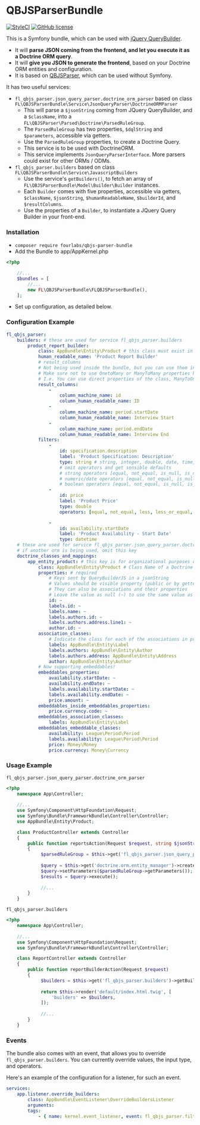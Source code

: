 # QBJSParserBundle

[![StyleCI](https://styleci.io/repos/68914794/shield?branch=master)](https://styleci.io/repos/68914794)
[![GitHub license](https://img.shields.io/badge/license-MIT-blue.svg)](https://raw.githubusercontent.com/fourlabsldn/QBJSParserBundle/master/LICENSE)

This is a Symfony bundle, which can be used with [jQuery QueryBuilder](http://querybuilder.js.org/). 
- It will **parse JSON coming from the frontend, and let you execute it as a Doctrine ORM query**.
- It will **give you JSON to generate the frontend**, based on your Doctrine ORM entities and configuration. 
- It is based on [QBJSParser](https://github.com/fourlabsldn/QBJSParser), which can be used without Symfony.

It has two useful services:

- `fl_qbjs_parser.json_query_parser.doctrine_orm_parser` based on class `FL\QBJSParserBundle\Service\JsonQueryParser\DoctrineORMParser`
    - This will parse a `$jsonString` coming from JQuery QueryBuilder, and a `$className`, into a `FL\QBJSParser\Parsed\Doctrine\ParsedRuleGroup`.
    - The `ParsedRuleGroup` has two properties, `$dqlString` and `$parameters`, accessible via getters. 
    - Use the `ParsedRuleGroup` properties, to create a Doctrine Query. 
    - This service is to be used with DoctrineORM.
    - This service implements `JsonQueryParserInterface`. More parsers could exist for other ORMs / ODMs.
- `fl_qbjs_parser.builders` based on class `FL\QBJSParserBundle\Service\JavascriptBuilders`
    - Use the service's `getBuilders()`, to fetch an array of `FL\QBJSParserBundle\Model\Builder\Builder` instances.
    - Each `Builder` comes with five properties, accessible via getters, `$className`, `$jsonString`, `$humanReadableName`, `$builderId`, and `$resultColumns`.
    - Use the properties of a `Builder`, to instantiate a JQuery Query Builder in your front-end.

### Installation

- `composer require fourlabs/qbjs-parser-bundle`
- Add the Bundle to app/AppKernel.php

```php
<?php

    //...
    $bundles = [
        //...
        new FL\QBJSParserBundle\FLQBJSParserBundle(),
    ];
```
- Set up configuration, as detailed below.

### Configuration Example

```yml
fl_qbjs_parser:
    builders: # these are used for service fl_qbjs_parser.builders
        product_report_builder:
            class: AppBundle\Entity\Product # this class must exist in doctrine_class_and_mappings
            human_readable_name: 'Product Report Builder'
            # result_columns
            # Not being used inside the bundle, but you can use them in your own way 
            # Make sure not to use OnetoMany or ManyToMany properties here. That makes no sense!
            # I.e. You can use direct properties of the class, ManyToOne, and OneToOne properties.
            result_columns: 
                -
                    column_machine_name: id
                    column_human_readable_name: ID
                -
                    column_machine_name: period.startDate
                    column_human_readable_name: Interview Start
                -
                    column_machine_name: period.endDate
                    column_human_readable_name: Interview End
            filters:
                -
                    id: specification.description
                    label: 'Product Specification: Description'
                    type: string # string, integer, double, date, time, datetime, boolean
                    # omit operators and get sensible defaults
                    # string operators [equal, not_equal, is_null, is_not_null,begins_with, not_begins_with, contains, not_contains, ends_with, not_ends_with, is_empty, is_not_empty]
                    # numeric/date operators [equal, not_equal, is_null, is_not_null, less, less_or_equal, greater, greater_or_equal, between, not_between]
                    # boolean operators [equal, not_equal, is_null, is_not_null]
                -
                    id: price
                    label: 'Product Price'
                    type: double
                    operators: [equal, not_equal, less, less_or_equal, greater, greater_or_equal, between, not_between, is_null, is_not_null]

                -
                    id: availability.startDate
                    label: 'Product Availability - Start Date'
                    type: datetime
    # these are used for service fl_qbjs_parser.json_query_parser.doctrine_orm_parser
    # if another orm is being used, omit this key
    doctrine_classes_and_mappings: 
        app_entity_product: # this key is for organizational purposes only
            class: AppBundle\Entity\Product # Class Name of a Doctrine Entity
            properties: # required
                # Keys sent by QueryBuilderJS in a jsonString
                # Values should be visible property (public or by getter) in your entity
                # They can also be associations and their properties
                # Leave the value as null (~) to use the same value as the key
                id: ~
                labels.id: ~
                labels.name: ~
                labels.authors.id: ~
                labels.authors.address.line1: ~
                author.id: ~
            association_classes:
                # Indicate the class for each of the associations in properties
                labels: AppBundle\Entity\Label
                labels.authors: AppBundle\Entity\Author
                labels.authors.address: AppBundle\Entity\Address
                author: AppBundle\Entity\Author
            # Now supporting embeddables!
            embeddables_properties:
                availability.startDate: ~
                availability.endDate: ~
                labels.availability.startDate: ~
                labels.availability.endDate: ~
                price.amount: ~
            embeddables_inside_embeddables_properties:
                price.currency.code: ~
            embeddables_association_classes:
                labels: AppBundle\Entity\Label
            embeddables_embeddable_classes:
                availability: League\Period\Period
                labels.availability: League\Period\Period
                price: Money\Money
                price.currency: Money\Currency
```

### Usage Example 

`fl_qbjs_parser.json_query_parser.doctrine_orm_parser`

```php
<?php
    namespace App\Controller;
    
    //...
    use Symfony\Component\HttpFoundation\Request;
    use Symfony\Bundle\FrameworkBundle\Controller\Controller;
    use AppBundle\Entity\Product;

    class ProductController extends Controller
    {
        public function reportsAction(Request $request, string $jsonString)
        {
             $parsedRuleGroup = $this->get('fl_qbjs_parser.json_query_parser.doctrine_orm_parser')->parseJsonString($jsonString, Product::class);
             
             $query = $this->get('doctrine.orm.entity_manager')->createQuery($parsedRuleGroup->getQueryString());
             $query->setParameters($parsedRuleGroup->getParameters());
             $results = $query->execute();
             
             //...
        }
    } 
```

`fl_qbjs_parser.builders`

```php
<?php
    namespace App\Controller;
    
    //...
    use Symfony\Component\HttpFoundation\Request;
    use Symfony\Bundle\FrameworkBundle\Controller\Controller;

    class ReportController extends Controller
    {
        public function reportBuilderAction(Request $request)
        {
             $builders = $this->get('fl_qbjs_parser.builders')->getBuilders();
                     
             return $this->render('default/index.html.twig', [
                 'builders' => $builders,
             ]);
             
             //...
        }
    } 
```

### Events

The bundle also comes with an event, that allows you to override `fl_qbjs_parser.builders`. You can currently override values, the input type, and operators.

Here's an example of the configuration for a listener, for such an event.

```yaml
services:
    app.listener.override_builders:
        class: AppBundle\EventListener\OverrideBuildersListener
        arguments:
        tags:
            - { name: kernel.event_listener, event: fl_qbjs_parser.filter_set_event, method: onFilterSet }
```
